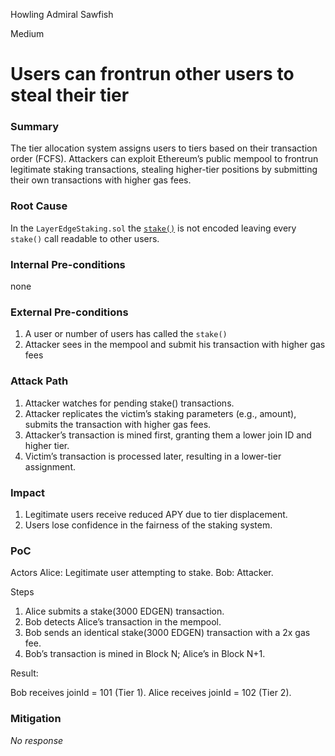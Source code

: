 Howling Admiral Sawfish

Medium

# Users can frontrun other users to steal their tier

### Summary

The tier allocation system assigns users to tiers based on their transaction order (FCFS). Attackers can exploit Ethereum’s public mempool to frontrun legitimate staking transactions, stealing higher-tier positions by submitting their own transactions with higher gas fees.



### Root Cause

In the `LayerEdgeStaking.sol` the [`stake()`](https://github.com/sherlock-audit/2025-05-layeredge/blob/main/edgen-staking/src/stake/LayerEdgeStaking.sol#L674-L723) is not encoded leaving every `stake()` call readable to other users. 

### Internal Pre-conditions

none

### External Pre-conditions

1. A user or number of users has called the `stake()`
2. Attacker sees in the mempool and submit his transaction with higher gas fees

### Attack Path

1. Attacker watches for pending stake() transactions.
2. Attacker replicates the victim’s staking parameters (e.g., amount), submits the transaction with higher gas fees.
3. Attacker’s transaction is mined first, granting them a lower join ID and higher tier.
4. Victim’s transaction is processed later, resulting in a lower-tier assignment.

### Impact

1. Legitimate users receive reduced APY due to tier displacement.
2. Users lose confidence in the fairness of the staking system.

### PoC

Actors
Alice: Legitimate user attempting to stake.
Bob: Attacker.

Steps

1. Alice submits a stake(3000 EDGEN) transaction.
2. Bob detects Alice’s transaction in the mempool.
3. Bob sends an identical stake(3000 EDGEN) transaction with a 2x gas fee.
4. Bob’s transaction is mined in Block N; Alice’s in Block N+1.

Result:

Bob receives joinId = 101 (Tier 1).
Alice receives joinId = 102 (Tier 2).

### Mitigation

_No response_